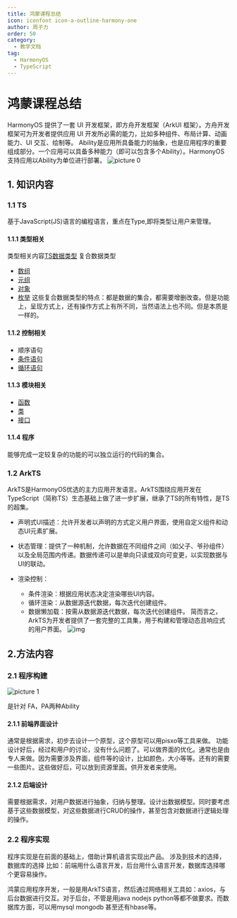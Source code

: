 ```yaml
---
title: 鸿蒙课程总结
icon: iconfont icon-a-outline-harmony-one
author: 周子力
order: 50
category:
  - 教学文档
tag:
  - HarmonyOS
  - TypeScript
---
```


# 鸿蒙课程总结

HarmonyOS 提供了一套 UI 开发框架，即方舟开发框架（ArkUI 框架）。方舟开发框架可为开发者提供应用 UI 开发所必需的能力，比如多种组件、布局计算、动画能力、UI 交互、绘制等。
Ability是应用所具备能力的抽象，也是应用程序的重要组成部分。一个应用可以具备多种能力（即可以包含多个Ability）。HarmonyOS支持应用以Ability为单位进行部署。
![picture 0](https://oss.docs.z-xin.net/7e6ff9ec74bf71d1a3e665d036cfbc553d344a279cc1ae7f2dc6205b3ecfdbd4.png)  



## 1. 知识内容
### 1.1 TS
基于JavaScript(JS)语言的编程语言，重点在Type,即将类型让用户来管理。

#### 1.1.1 类型相关

类型相关内容[TS数据类型](TS数据类型.md)
复合数据类型
- [数组](TS数组.md)
- [元组](TS元组.md)
- [对象](TS对象.md)
- [枚举](TS枚举.md)
这些复合数据类型的特点：都是数据的集合，都需要增删改查。但是功能上，呈现方式上，还有操作方式上有所不同，当然语法上也不同。但是本质是一样的。

#### 1.1.2 控制相关
- 顺序语句
- [条件语句](TS条件语句.md)
- [循环语句](TS循环.md)

#### 1.1.3 模块相关
- [函数](TS函数.md)
- [类](TS类.md)
- [接口](TS接口.md)

#### 1.1.4 程序
能够完成一定较复杂的功能的可以独立运行的代码的集合。

### 1.2 ArkTS
ArkTS是HarmonyOS优选的主力应用开发语言。ArkTS围绕应用开发在TypeScript（简称TS）生态基础上做了进一步扩展，继承了TS的所有特性，是TS的超集。

- 声明式UI描述：允许开发者以声明的方式定义用户界面，使用自定义组件和动态UI元素扩展。

- 状态管理：提供了一种机制，允许数据在不同组件之间（如父子、爷孙组件）以及全局范围内传递。数据传递可以是单向只读或双向可变更，以实现数据与UI的联动。

- 渲染控制：

  - 条件渲染：根据应用状态决定渲染哪些UI内容。
  - 循环渲染：从数据源迭代数据，每次迭代创建组件。
  - 数据懒加载：按需从数据源迭代数据，每次迭代创建组件。
简而言之，ArkTS为开发者提供了一套完整的工具集，用于构建和管理动态且响应式的用户界面。
![img](https://alliance-communityfile-drcn.dbankcdn.com/FileServer/getFile/cmtyPub/011/111/111/0000000000011111111.20231227152826.68978747729929417932749507993929:50001231000000:2800:B44BA8980A3587F0957937999D38C66140AD85390E5F17FC2CB1A661D3E1875C.png?needInitFileName=true?needInitFileName=true?needInitFileName=true?needInitFileName=true?needInitFileName=true)

## 2.方法内容
### 2.1 程序构建
![picture 1](https://oss.docs.z-xin.net/25eeea0e60c33883e8703f8a6f046b270316e70432f4fa89a597ae2a7e42c2ae.png)  

是针对 FA，PA两种Ability
#### 2.1.1 前端界面设计
通常是根据需求，初步去设计一个原型，这个原型可以用pisxo等工具来做。
功能设计好后，经过和用户的讨论，没有什么问题了。可以做界面的优化。通常也是由专人来做。因为需要涉及界面，组件等的设计，比如颜色，大小等等。还有的需要一些图片。这些做好后，可以放到资源里面。供开发者来使用。


#### 2.1.2 后端设计
需要根据需求，对用户数据进行抽象，归纳与整理。设计出数据模型。同时要考虑基于这些数据模型，对这些数据进行CRUD的操作，甚至包含对数据进行逻辑处理的操作。

### 2.2 程序实现
程序实现是在前面的基础上，借助计算机语言实现出产品。
涉及到技术的选择，数据库的选择
比如：前端用什么语言开发，后台用什么语言开发，数据库选择哪个更容易操作。

鸿蒙应用程序开发，一般是用ArkTS语言，然后通过网络相关工具如：axios，与后台数据进行交互。对于后台，不管是用java nodejs python等都不做要求。而数据库方面，可以用mysql mongodb 甚至还有hbase等。

